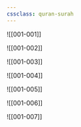 ```yaml
---
cssclass: quran-surah
---
```


![[001-001]]

![[001-002]]

![[001-003]]

![[001-004]]

![[001-005]]

![[001-006]]

![[001-007]]

